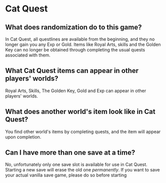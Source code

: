 # Cat Quest

## What does randomization do to this game?

In Cat Quest, all questlines are available from the beginning, and they no longer gain you any Exp or Gold. 
Items like Royal Arts, skills and the Golden Key can no longer be obtained 
through completing the usual quests associated with them.

## What Cat Quest items can appear in other players' worlds?

Royal Arts, Skills, The Golden Key, Gold and Exp can appear in other players' worlds.

## What does another world's item look like in Cat Quest?

You find other world's items by completing quests, and the item will appear upon completion.

## Can I have more than one save at a time?

No, unfortunately only one save slot is available for use in Cat Quest.
Starting a new save will erase the old one _permanently_.
If you want to save your actual vanilla save game, please do so before starting